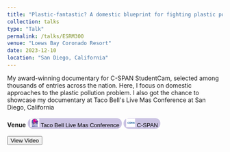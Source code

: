 ```yaml
---
title: "Plastic-fantastic? A domestic blueprint for fighting plastic pollution"
collection: talks
type: "Talk"
permalink: /talks/ESRM300
venue: "Loews Bay Coronado Resort"
date: 2023-12-10
location: "San Diego, California"
---
```


My award-winning documentary for C-SPAN StudentCam, selected among thousands of entries across the nation. Here, I focus on domestic approaches to the plastic pollution problem. I also got the chance to showcase my documentary at Taco Bell's Live Mas Conference at San Diego, California
<br>
<br>
<b>Venue</b> <button style='border-radius:12px;background-color:rgb(203, 195, 227);border:none'> <img src='../files/TacoBell-logo.png' style='height:20px;'/> Taco Bell Live Mas Conference</button> <button style='border-radius:12px;background-color:rgb(203, 195, 227);border:none'> <img src='../files/CSPAN-logo.png' style='height:20px;'/>  C-SPAN</button>
<br>
<br>
<button onclick="location.href='https://www.viddler.com/v/e470e26a'">View Video</button>
